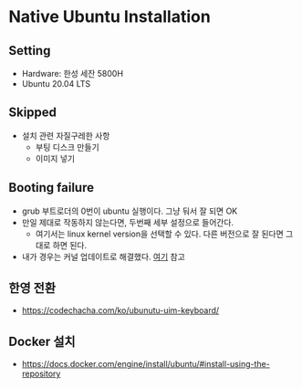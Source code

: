 # Native Ubuntu Installation 

## Setting 

+ Hardware: 한성 세잔 5800H
+ Ubuntu 20.04 LTS 


## Skipped 

+ 설치 관련 자질구레한 사항 
  + 부팅 디스크 만들기 
  + 이미지 넣기 

## Booting failure 

+ grub 부트로더의 0번이 ubuntu 실행이다. 그냥 둬서 잘 되면 OK 
+ 만일 제대로 작동하지 않는다면, 두번째 세부 설정으로 들어간다. 
  + 여기서는 linux kernel version을 선택할 수 있다. 다른 버전으로 잘 된다면 그대로 하면 된다. 
+ 내가 경우는 커널 업데이트로 해결했다. [여기](https://codechacha.com/ko/ubuntu-update-kerenl/) 참고 

## 한영 전환 

+ https://codechacha.com/ko/ubunutu-uim-keyboard/

## Docker 설치 

+ https://docs.docker.com/engine/install/ubuntu/#install-using-the-repository

